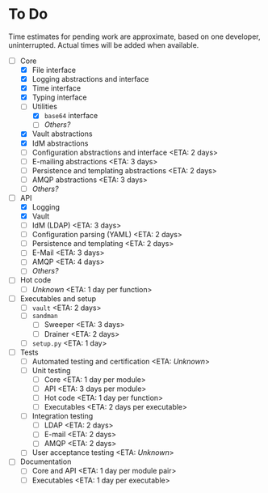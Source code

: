 # To Do

Time estimates for pending work are approximate, based on one developer,
uninterrupted. Actual times will be added when available.

* [ ] Core
  * [x] File interface
  * [x] Logging abstractions and interface
  * [x] Time interface
  * [x] Typing interface
  * [ ] Utilities
    * [x] `base64` interface
    * [ ] *Others?*
  * [x] Vault abstractions
  * [x] IdM abstractions
  * [ ] Configuration abstractions and interface      <ETA: 2 days>
  * [ ] E-mailing abstractions                        <ETA: 3 days>
  * [ ] Persistence and templating abstractions       <ETA: 2 days>
  * [ ] AMQP abstractions                             <ETA: 3 days>
  * [ ] *Others?*
* [ ] API
  * [x] Logging
  * [x] Vault
  * [ ] IdM (LDAP)                                    <ETA: 3 days>
  * [ ] Configuration parsing (YAML)                  <ETA: 2 days>
  * [ ] Persistence and templating                    <ETA: 2 days>
  * [ ] E-Mail                                        <ETA: 3 days>
  * [ ] AMQP                                          <ETA: 4 days>
  * [ ] *Others?*
* [ ] Hot code
  * [ ] *Unknown*                                     <ETA: 1 day per function>
* [ ] Executables and setup
  * [ ] `vault`                                       <ETA: 2 days>
  * [ ] `sandman`
    * [ ] Sweeper                                     <ETA: 3 days>
    * [ ] Drainer                                     <ETA: 2 days>
  * [ ] `setup.py`                                    <ETA: 1 day>
* [ ] Tests
  * [ ] Automated testing and certification           <ETA: *Unknown*>
  * [ ] Unit testing
    * [ ] Core                                        <ETA: 1 day per module>
    * [ ] API                                         <ETA: 3 days per module>
    * [ ] Hot code                                    <ETA: 1 day per function>
    * [ ] Executables                                 <ETA: 2 days per executable>
  * [ ] Integration testing
    * [ ] LDAP                                        <ETA: 2 days>
    * [ ] E-mail                                      <ETA: 2 days>
    * [ ] AMQP                                        <ETA: 2 days>
  * [ ] User acceptance testing                       <ETA: *Unknown*>
* [ ] Documentation
  * [ ] Core and API                                  <ETA: 1 day per module pair>
  * [ ] Executables                                   <ETA: 1 day per executable>
